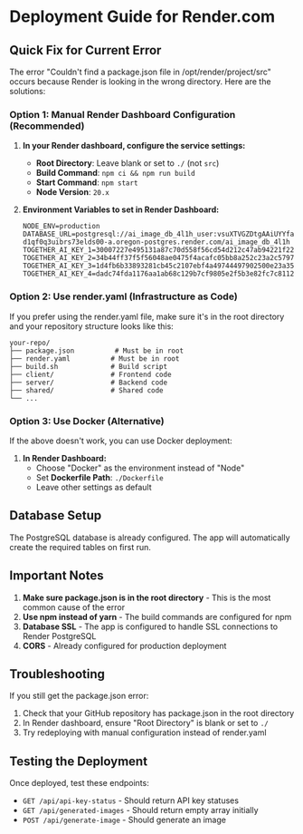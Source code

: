 # Deployment Guide for Render.com

## Quick Fix for Current Error

The error "Couldn't find a package.json file in /opt/render/project/src" occurs because Render is looking in the wrong directory. Here are the solutions:

### Option 1: Manual Render Dashboard Configuration (Recommended)

1. **In your Render dashboard, configure the service settings:**
   - **Root Directory**: Leave blank or set to `./` (not `src`)
   - **Build Command**: `npm ci && npm run build`
   - **Start Command**: `npm start`
   - **Node Version**: `20.x`

2. **Environment Variables to set in Render Dashboard:**
   ```
   NODE_ENV=production
   DATABASE_URL=postgresql://ai_image_db_4l1h_user:vsuXTVGZDtgAAiUYYfaBY85mfKpLbkrE@dpg-d1qf0q3uibrs73elds00-a.oregon-postgres.render.com/ai_image_db_4l1h
   TOGETHER_AI_KEY_1=30007227e495131a87c70d558f56cd54d212c47ab94221f2299e11da832b3166
   TOGETHER_AI_KEY_2=34b44ff37f5f56048ae0475f4acafc05bb8a252c23a2c5797300e166aa5b31d9
   TOGETHER_AI_KEY_3=1d4fb6b33893281cb45c2107ebf4a49744497902500e23a35ef63837d93dcac3
   TOGETHER_AI_KEY_4=dadc74fda1176aa1ab68c129b7cf9805e2f5b3e82fc7c81124db24214133d8f6
   ```

### Option 2: Use render.yaml (Infrastructure as Code)

If you prefer using the render.yaml file, make sure it's in the root directory and your repository structure looks like this:

```
your-repo/
├── package.json          # Must be in root
├── render.yaml          # Must be in root
├── build.sh             # Build script
├── client/              # Frontend code
├── server/              # Backend code
├── shared/              # Shared code
└── ...
```

### Option 3: Use Docker (Alternative)

If the above doesn't work, you can use Docker deployment:

1. **In Render Dashboard:**
   - Choose "Docker" as the environment instead of "Node"
   - Set **Dockerfile Path**: `./Dockerfile`
   - Leave other settings as default

## Database Setup

The PostgreSQL database is already configured. The app will automatically create the required tables on first run.

## Important Notes

1. **Make sure package.json is in the root directory** - This is the most common cause of the error
2. **Use npm instead of yarn** - The build commands are configured for npm
3. **Database SSL** - The app is configured to handle SSL connections to Render PostgreSQL
4. **CORS** - Already configured for production deployment

## Troubleshooting

If you still get the package.json error:
1. Check that your GitHub repository has package.json in the root directory
2. In Render dashboard, ensure "Root Directory" is blank or set to `./`
3. Try redeploying with manual configuration instead of render.yaml

## Testing the Deployment

Once deployed, test these endpoints:
- `GET /api/api-key-status` - Should return API key statuses
- `GET /api/generated-images` - Should return empty array initially
- `POST /api/generate-image` - Should generate an image